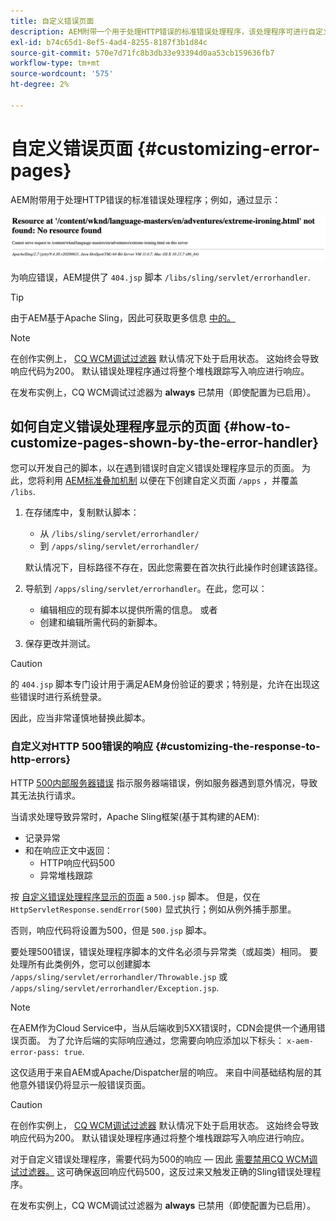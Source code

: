 ```yaml
---
title: 自定义错误页面
description: AEM附带一个用于处理HTTP错误的标准错误处理程序，该处理程序可进行自定义。
exl-id: b74c65d1-8ef5-4ad4-8255-8187f3b1d84c
source-git-commit: 570e7d71fc8b3db33e93394d0aa53cb159636fb7
workflow-type: tm+mt
source-wordcount: '575'
ht-degree: 2%

---
```


# 自定义错误页面 {#customizing-error-pages}

AEM附带用于处理HTTP错误的标准错误处理程序；例如，通过显示：

![标准错误消息](assets/error-message-standard.png)

为响应错误，AEM提供了 `404.jsp` 脚本 `/libs/sling/servlet/errorhandler`.

>[!TIP]
>
>由于AEM基于Apache Sling，因此可获取更多信息 [中的。](https://sling.apache.org/documentation/the-sling-engine/errorhandling.html)

>[!NOTE]
>
>在创作实例上， [CQ WCM调试过滤器](/help/implementing/deploying/configuring-osgi.md) 默认情况下处于启用状态。 这始终会导致响应代码为200。 默认错误处理程序通过将整个堆栈跟踪写入响应进行响应。
>
>在发布实例上，CQ WCM调试过滤器为 **always** 已禁用（即使配置为已启用）。

## 如何自定义错误处理程序显示的页面 {#how-to-customize-pages-shown-by-the-error-handler}

您可以开发自己的脚本，以在遇到错误时自定义错误处理程序显示的页面。 为此，您将利用 [AEM标准叠加机制](/help/implementing/developing/introduction/overlays.md) 以便在下创建自定义页面 `/apps` ，并覆盖 `/libs`.

1. 在存储库中，复制默认脚本：

   * 从 `/libs/sling/servlet/errorhandler/`
   * 到 `/apps/sling/servlet/errorhandler/`

   默认情况下，目标路径不存在，因此您需要在首次执行此操作时创建该路径。

1. 导航到 `/apps/sling/servlet/errorhandler`。在此，您可以：

   * 编辑相应的现有脚本以提供所需的信息。 或者
   * 创建和编辑所需代码的新脚本。

1. 保存更改并测试。

>[!CAUTION]
>
>的 `404.jsp` 脚本专门设计用于满足AEM身份验证的要求；特别是，允许在出现这些错误时进行系统登录。
>
>因此，应当非常谨慎地替换此脚本。

### 自定义对HTTP 500错误的响应 {#customizing-the-response-to-http-errors}

HTTP [500内部服务器错误](https://www.w3.org/Protocols/rfc2616/rfc2616-sec10.html) 指示服务器端错误，例如服务器遇到意外情况，导致其无法执行请求。

当请求处理导致异常时，Apache Sling框架(基于其构建的AEM):

* 记录异常
* 和在响应正文中返回：
   * HTTP响应代码500
   * 异常堆栈跟踪

按 [自定义错误处理程序显示的页面](#how-to-customize-pages-shown-by-the-error-handler) a `500.jsp` 脚本。 但是，仅在 `HttpServletResponse.sendError(500)` 显式执行；例如从例外捕手那里。

否则，响应代码将设置为500，但是 `500.jsp` 脚本。

要处理500错误，错误处理程序脚本的文件名必须与异常类（或超类）相同。 要处理所有此类例外，您可以创建脚本 `/apps/sling/servlet/errorhandler/Throwable.jsp` 或 `/apps/sling/servlet/errorhandler/Exception.jsp`.

>[!NOTE]
>
>在AEM作为Cloud Service中，当从后端收到5XX错误时，CDN会提供一个通用错误页面。 为了允许后端的实际响应通过，您需要向响应添加以下标头： `x-aem-error-pass: true`.
>
>这仅适用于来自AEM或Apache/Dispatcher层的响应。 来自中间基础结构层的其他意外错误仍将显示一般错误页面。

>[!CAUTION]
>
>在创作实例上， [CQ WCM调试过滤器](/help/implementing/deploying/configuring-osgi.md) 默认情况下处于启用状态。 这始终会导致响应代码为200。 默认错误处理程序通过将整个堆栈跟踪写入响应进行响应。
>
>对于自定义错误处理程序，需要代码为500的响应 — 因此 [需要禁用CQ WCM调试过滤器。](/help/implementing/deploying/configuring-osgi.md) 这可确保返回响应代码500，这反过来又触发正确的Sling错误处理程序。
>
>在发布实例上，CQ WCM调试过滤器为 **always** 已禁用（即使配置为已启用）。
